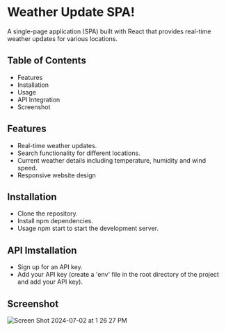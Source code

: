 # Weather Update SPA!
A single-page application (SPA) built with React that provides real-time weather updates for various locations.

## Table of Contents
- Features
- Installation
- Usage
- API Integration
- Screenshot

## Features
- Real-time weather updates.
- Search functionality for different locations.
- Current weather details including temperature, humidity and wind speed.
- Responsive website design

## Installation
- Clone the repository.
- Install npm dependencies.
- Usage npm start to start the development server.

## API Imstallation
- Sign up for an API key.
- Add your API key (create a 'env' file in the root directory of the project and add your API key).

## Screenshot

![Screen Shot 2024-07-02 at 1 26 27 PM](https://github.com/sr2498/Weather_Update/assets/134464080/0b27f2e2-9d2f-4eca-a067-a45d3468dbc2)

